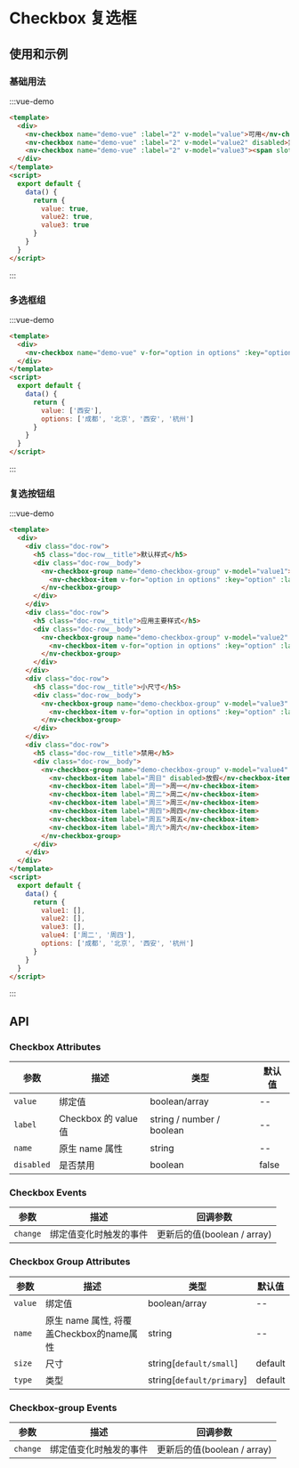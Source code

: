 # Checkbox 复选框

## 使用和示例

### 基础用法
:::vue-demo
```html
<template>
  <div>
    <nv-checkbox name="demo-vue" :label="2" v-model="value">可用</nv-checkbox>
    <nv-checkbox name="demo-vue" :label="2" v-model="value2" disabled>禁用</nv-checkbox>
    <nv-checkbox name="demo-vue" :label="2" v-model="value3"><span slot="before">文字在前，图标在后</span></nv-checkbox>
  </div>  
</template>
<script>
  export default {
    data() {
      return {
        value: true,
        value2: true,
        value3: true
      }
    }
  }
</script>  
```
:::


### 多选框组
:::vue-demo
```html
<template>
  <div>
    <nv-checkbox name="demo-vue" v-for="option in options" :key="option" :label="option" v-model="value">{{option}}</nv-checkbox>
  </div>  
</template>
<script>
  export default {
    data() {
      return {
        value: ['西安'],
        options: ['成都', '北京', '西安', '杭州']
      }
    }
  }
</script>  
```
:::


### 复选按钮组
:::vue-demo
```html
<template>
  <div>
    <div class="doc-row">
      <h5 class="doc-row__title">默认样式</h5>
      <div class="doc-row__body">
        <nv-checkbox-group name="demo-checkbox-group" v-model="value1">
          <nv-checkbox-item v-for="option in options" :key="option" :label="option">{{option}}</nv-checkbox-item>
        </nv-checkbox-group>
      </div>  
    </div>
    <div class="doc-row">
      <h5 class="doc-row__title">应用主要样式</h5>
      <div class="doc-row__body">
        <nv-checkbox-group name="demo-checkbox-group" v-model="value2" type="primary">
          <nv-checkbox-item v-for="option in options" :key="option" :label="option">{{option}}</nv-checkbox-item>
        </nv-checkbox-group>
      </div>  
    </div>
    <div class="doc-row">
      <h5 class="doc-row__title">小尺寸</h5>
      <div class="doc-row__body">
        <nv-checkbox-group name="demo-checkbox-group" v-model="value3" size="small">
          <nv-checkbox-item v-for="option in options" :key="option" :label="option">{{option}}</nv-checkbox-item>
        </nv-checkbox-group>
      </div>  
    </div>
    <div class="doc-row">
      <h5 class="doc-row__title">禁用</h5>
      <div class="doc-row__body">
        <nv-checkbox-group name="demo-checkbox-group" v-model="value4" size="small" type="primary">
          <nv-checkbox-item label="周日" disabled>放假</nv-checkbox-item>
          <nv-checkbox-item label="周一">周一</nv-checkbox-item>
          <nv-checkbox-item label="周二">周二</nv-checkbox-item>
          <nv-checkbox-item label="周三">周三</nv-checkbox-item>
          <nv-checkbox-item label="周四">周四</nv-checkbox-item>
          <nv-checkbox-item label="周五">周五</nv-checkbox-item>
          <nv-checkbox-item label="周六">周六</nv-checkbox-item>
        </nv-checkbox-group>
      </div>  
    </div> 
  </div>  
</template>
<script>
  export default {
    data() {
      return {
        value1: [],
        value2: [],
        value3: [],
        value4: ['周二', '周四'],
        options: ['成都', '北京', '西安', '杭州']
      }
    }
  }
</script>  
```
:::


## API

### Checkbox Attributes

| 参数  |  描述  | 类型 | 默认值 |
|---|---|---|---|
| `value`  |  绑定值 | boolean/array | --  |
| `label`  | Checkbox 的 value值  | string / number / boolean  |  -- |
| `name`  | 原生 name 属性  | string  | -- |
| `disabled`  |  是否禁用 |  boolean | false  |


### Checkbox Events

| 参数  |  描述  | 回调参数 |
|---|---|---|
| `change`  |  绑定值变化时触发的事件 | 更新后的值(boolean / array) |


### Checkbox Group Attributes

| 参数  |  描述  | 类型 | 默认值 |
|---|---|---|---|
| `value`  |  绑定值 | boolean/array | --  |
| `name`  | 原生 name 属性, 将覆盖Checkbox的name属性  | string  | -- |
| `size`  |  尺寸 |  string[`default/small`] | default  |
| `type`  |  类型 |  string[`default/primary`] | default  |


### Checkbox-group Events

| 参数  |  描述  | 回调参数 |
|---|---|---|
| `change`  |  绑定值变化时触发的事件 | 更新后的值(boolean / array) |